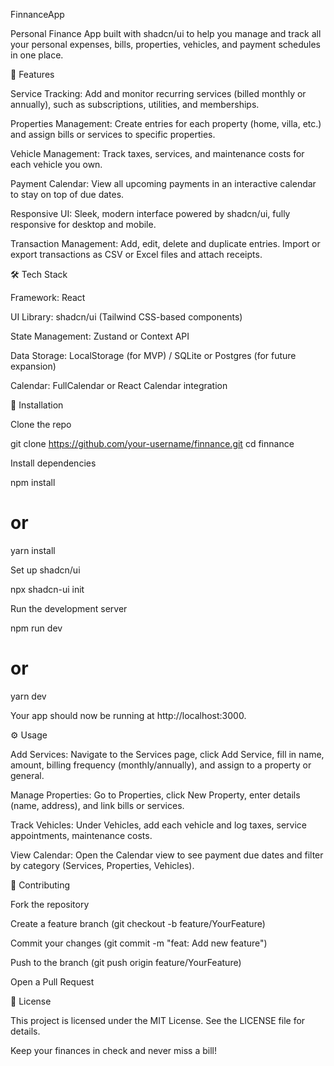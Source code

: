 FinnanceApp

Personal Finance App built with shadcn/ui to help you manage and track all your personal expenses, bills, properties, vehicles, and payment schedules in one place.

🚀 Features

Service Tracking: Add and monitor recurring services (billed monthly or annually), such as subscriptions, utilities, and memberships.

Properties Management: Create entries for each property (home, villa, etc.) and assign bills or services to specific properties.

Vehicle Management: Track taxes, services, and maintenance costs for each vehicle you own.

Payment Calendar: View all upcoming payments in an interactive calendar to stay on top of due dates.

Responsive UI: Sleek, modern interface powered by shadcn/ui, fully responsive for desktop and mobile.

Transaction Management: Add, edit, delete and duplicate entries. Import or export transactions as CSV or Excel files and attach receipts.

🛠️ Tech Stack

Framework: React

UI Library: shadcn/ui (Tailwind CSS-based components)

State Management: Zustand or Context API

Data Storage: LocalStorage (for MVP) / SQLite or Postgres (for future expansion)

Calendar: FullCalendar or React Calendar integration

💾 Installation

Clone the repo

git clone https://github.com/your-username/finnance.git
cd finnance

Install dependencies

npm install
# or
yarn install

Set up shadcn/ui

npx shadcn-ui init

Run the development server

npm run dev
# or
yarn dev

Your app should now be running at http://localhost:3000.

⚙️ Usage

Add Services: Navigate to the Services page, click Add Service, fill in name, amount, billing frequency (monthly/annually), and assign to a property or general.

Manage Properties: Go to Properties, click New Property, enter details (name, address), and link bills or services.

Track Vehicles: Under Vehicles, add each vehicle and log taxes, service appointments, maintenance costs.

View Calendar: Open the Calendar view to see payment due dates and filter by category (Services, Properties, Vehicles).

🤝 Contributing

Fork the repository

Create a feature branch (git checkout -b feature/YourFeature)

Commit your changes (git commit -m "feat: Add new feature")

Push to the branch (git push origin feature/YourFeature)

Open a Pull Request

📄 License

This project is licensed under the MIT License. See the LICENSE file for details.

Keep your finances in check and never miss a bill!
